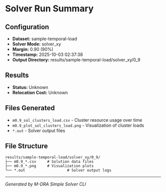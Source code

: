 # Solver Run Summary

## Configuration
- **Dataset:** sample-temporal-load
- **Solver Mode:** solver_xy
- **Margin:** 0.90 (90%)
- **Timestamp:** 2025-10-03 02:37:38
- **Output Directory:** results/sample-temporal-load/solver_xy/0_9

## Results
- **Status:** Unknown
- **Relocation Cost:** Unknown

## Files Generated
- `m0.9_sol_clusters_load.csv` - Cluster resource usage over time
- `m0.9_plot_sol_clusters_load.png` - Visualization of cluster loads
- `*.out` - Solver output files

## File Structure
```
results/sample-temporal-load/solver_xy/0_9/
├── m0.9_*.csv     # Solution data files
├── m0.9_*.png     # Visualization plots
└── *.out                   # Solver output logs
```

---
*Generated by M-DRA Simple Solver CLI*
